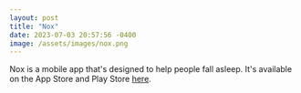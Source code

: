 ```yaml
---
layout: post
title: "Nox"
date: 2023-07-03 20:57:56 -0400
image: /assets/images/nox.png
---
```


Nox is a mobile app that's designed to help people fall asleep. It's available on the App Store and Play Store [here](https://con266667.github.io/NoxSite/).
